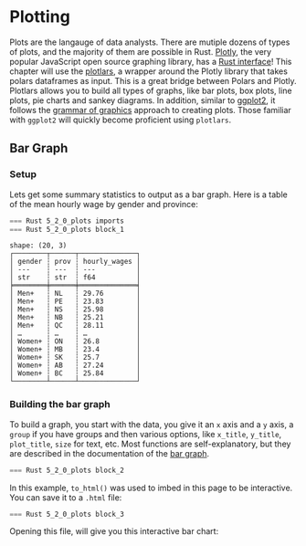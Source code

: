 # Plotting

Plots are the langauge of data analysts. There are mutiple dozens of types of plots, and the majority of them are possible in Rust. [Plotly](https://plotly.com/javascript/), the very popular JavaScript open source graphing library, has a [Rust interface](https://github.com/plotly/plotly.rs)! This chapter will use the [plotlars](https://github.com/alceal/plotlars), a wrapper around the Plotly library that takes polars dataframes as input. This is a great bridge between Polars and Plotly. Plotlars allows you to build all types of graphs, like bar plots, box plots, line plots, pie charts and sankey diagrams. In addition, similar to [ggplot2](https://ggplot2.tidyverse.org/), it follows the [grammar of graphics](https://ggplot2-book.org/mastery.html) approach to creating plots. Those familiar with `ggplot2` will quickly become proficient using `plotlars`.

## Bar Graph

### Setup

Lets get some summary statistics to output as a bar graph. Here is a table of the mean hourly wage by gender and province:

```rust
=== Rust 5_2_0_plots imports
=== Rust 5_2_0_plots block_1
```

```
shape: (20, 3)
┌────────┬──────┬──────────────┐
│ gender ┆ prov ┆ hourly_wages │
│ ---    ┆ ---  ┆ ---          │
│ str    ┆ str  ┆ f64          │
╞════════╪══════╪══════════════╡
│ Men+   ┆ NL   ┆ 29.76        │
│ Men+   ┆ PE   ┆ 23.83        │
│ Men+   ┆ NS   ┆ 25.98        │
│ Men+   ┆ NB   ┆ 25.21        │
│ Men+   ┆ QC   ┆ 28.11        │
│ …      ┆ …    ┆ …            │
│ Women+ ┆ ON   ┆ 26.8         │
│ Women+ ┆ MB   ┆ 23.4         │
│ Women+ ┆ SK   ┆ 25.7         │
│ Women+ ┆ AB   ┆ 27.24        │
│ Women+ ┆ BC   ┆ 25.84        │
└────────┴──────┴──────────────┘
```

### Building the bar graph

To build a graph, you start with the data, you give it an `x` axis and a `y` axis, a `group` if you have groups and then various options, like `x_title`, `y_title`, `plot_title`, `size` for text, etc. Most functions are self-explanatory, but they are described in the documentation of the [bar graph](https://docs.rs/plotlars/latest/plotlars/struct.BarPlot.html).

```Rust
=== Rust 5_2_0_plots block_2
```

In this example, `to_html()` was used to imbed in this page to be interactive. You can save it to a `.html` file:

```Rust
=== Rust 5_2_0_plots block_3
```

Opening this file, will give you this interactive bar chart:

<div>
<script src="https://cdn.plot.ly/plotly-2.12.1.min.js"></script>
<script src="https://cdn.jsdelivr.net/npm/mathjax@3.2.2/es5/tex-svg.js"></script>
<script src="https://cdn.jsdelivr.net/npm/mathjax@3.2.0/es5/tex-mml-chtml.js"></script>

<div id="plotly-html-element-1" class="plotly-graph-div" style="height:100%; width:100%;"></div>

<script type="module">
const graph_div = document.getElementById("plotly-html-element-1");
await Plotly.newPlot(graph_div, {"data":[{"type":"bar","x":["NL","PE","NS","NB","QC","ON","MB","SK","AB","BC"],"y":[29.76,23.83,25.98,25.21,28.11,30.86,26.45,30.04,34.56,31.0],"name":"Men+","orientation":"v","marker":{"color":"rgb(255, 127, 80)"}},{"type":"bar","x":["NL","PE","NS","NB","QC","ON","MB","SK","AB","BC"],"y":[24.91,22.96,23.13,22.66,25.25,26.8,23.4,25.7,27.24,25.84],"name":"Women+","orientation":"v","marker":{"color":"rgb(64, 224, 208)"}}],"layout":{"title":{"text":"Hourly wages by gender and province","font":{"family":"Arial","size":18,"color":"rgb(0, 0, 0)"},"x":0.5,"y":0.9},"legend":{"orientation":"h","x":0.4,"y":1.0,"title":{"text":"Gender","font":{"family":"Arial","size":15,"color":"rgb(0, 0, 0)"},"x":0.5,"y":0.9}},"xaxis":{"title":{"text":"Province","font":{"family":"Arial","size":15,"color":"rgb(0, 0, 0)"},"x":0.5,"y":0.9}},"yaxis":{"title":{"text":"Mean hourly wage","font":{"family":"Arial","size":15,"color":"rgb(0, 0, 0)"},"x":0.5,"y":0.9}},"barmode":"group"},"config":{},"frames":null});
</script>
</div>

Instead of the `to_html()`, you can also write an image using this syntax: `.write_image("./data/output/out.png", 800, 600, 1.0).unwrap()`

## Line Plot

### Setup

Lets also get some summary statistics to output as a scatter plot. Here is a table of the mean hourly wage by gender and job tenure (months), pivoted on gender:


```rust
=== Rust 5_2_0_plots block_4
```

```
shape: (240, 3)
┌────────┬───────┬────────┐
│ tenure ┆ Men+  ┆ Women+ │
│ ---    ┆ ---   ┆ ---    │
│ i64    ┆ f64   ┆ f64    │
╞════════╪═══════╪════════╡
│ 1      ┆ 21.23 ┆ 18.02  │
│ 2      ┆ 21.5  ┆ 18.27  │
│ 3      ┆ 21.88 ┆ 18.54  │
│ 4      ┆ 22.28 ┆ 18.95  │
│ 5      ┆ 22.73 ┆ 19.2   │
│ …      ┆ …     ┆ …      │
│ 236    ┆ 36.0  ┆ 32.06  │
│ 237    ┆ 36.29 ┆ 32.0   │
│ 238    ┆ 36.2  ┆ 31.97  │
│ 239    ┆ 36.26 ┆ 31.78  │
│ 240    ┆ 36.14 ┆ 32.14  │
└────────┴───────┴────────┘
```

### Building the line plot

Similar to the bar graph, for the line plot, you start with the data, you give it an `x` axis and a `y` axis (and here, you add another `y` axis with `additional_lines` to add a new line to the line plot), and then various options, like `x_title`, `y_title`, `plot_title`, `size` for text, etc. Most functions are self-explanatory, but they are described in the documentation of the [line plot](https://docs.rs/plotlars/latest/plotlars/struct.LinePlot.html).

```Rust
=== Rust 5_2_0_plots block_5
```

In this example, `to_html()` was used to imbed in this page to be interactive. You can save it to a `.html` file:

```Rust
=== Rust 5_2_0_plots block_6
```

Opening this file, will give you this interactive bar chart:

<div>
<meta charset="utf-8" />
<script src="https://cdn.jsdelivr.net/npm/mathjax@3.2.2/es5/tex-svg.js"></script>
<script src="https://cdn.plot.ly/plotly-3.0.1.min.js"></script>
    
<div id="plotly-html-element-2" class="plotly-graph-div" style="height:100%; width:100%;"></div>

<script type="module">
const graph_div = document.getElementById("plotly-html-element-2");
await Plotly.newPlot(graph_div, {"data":[{"type":"scatter","name":"Men+","x":[1.0,2.0,3.0,4.0,5.0,6.0,7.0,8.0,9.0,10.0,11.0,12.0,13.0,14.0,15.0,16.0,17.0,18.0,19.0,20.0,21.0,22.0,23.0,24.0,25.0,26.0,27.0,28.0,29.0,30.0,31.0,32.0,33.0,34.0,35.0,36.0,37.0,38.0,39.0,40.0,41.0,42.0,43.0,44.0,45.0,46.0,47.0,48.0,49.0,50.0,51.0,52.0,53.0,54.0,55.0,56.0,57.0,58.0,59.0,60.0,61.0,62.0,63.0,64.0,65.0,66.0,67.0,68.0,69.0,70.0,71.0,72.0,73.0,74.0,75.0,76.0,77.0,78.0,79.0,80.0,81.0,82.0,83.0,84.0,85.0,86.0,87.0,88.0,89.0,90.0,91.0,92.0,93.0,94.0,95.0,96.0,97.0,98.0,99.0,100.0,101.0,102.0,103.0,104.0,105.0,106.0,107.0,108.0,109.0,110.0,111.0,112.0,113.0,114.0,115.0,116.0,117.0,118.0,119.0,120.0,121.0,122.0,123.0,124.0,125.0,126.0,127.0,128.0,129.0,130.0,131.0,132.0,133.0,134.0,135.0,136.0,137.0,138.0,139.0,140.0,141.0,142.0,143.0,144.0,145.0,146.0,147.0,148.0,149.0,150.0,151.0,152.0,153.0,154.0,155.0,156.0,157.0,158.0,159.0,160.0,161.0,162.0,163.0,164.0,165.0,166.0,167.0,168.0,169.0,170.0,171.0,172.0,173.0,174.0,175.0,176.0,177.0,178.0,179.0,180.0,181.0,182.0,183.0,184.0,185.0,186.0,187.0,188.0,189.0,190.0,191.0,192.0,193.0,194.0,195.0,196.0,197.0,198.0,199.0,200.0,201.0,202.0,203.0,204.0,205.0,206.0,207.0,208.0,209.0,210.0,211.0,212.0,213.0,214.0,215.0,216.0,217.0,218.0,219.0,220.0,221.0,222.0,223.0,224.0,225.0,226.0,227.0,228.0,229.0,230.0,231.0,232.0,233.0,234.0,235.0,236.0,237.0,238.0,239.0,240.0],"y":[21.23,21.5,21.88,22.28,22.73,22.99,23.24,23.5,23.8,24.05,24.35,24.47,24.23,24.21,24.46,24.81,25.19,25.36,25.7,25.93,26.18,26.3,26.5,26.6,26.45,26.55,26.61,26.83,26.89,26.99,27.11,27.34,27.49,27.61,27.62,27.81,27.58,27.56,27.73,27.82,27.9,27.91,28.17,28.48,28.66,28.73,28.86,29.05,28.74,28.8,28.73,28.9,29.09,29.38,29.47,29.82,29.83,30.08,30.05,30.0,29.9,29.88,30.04,30.08,30.15,30.21,30.64,30.97,31.07,31.0,31.25,31.23,31.02,31.06,31.11,31.38,31.57,31.66,31.88,32.0,32.08,31.98,32.17,32.27,32.2,32.25,31.95,32.18,32.01,32.16,32.46,32.54,32.73,32.89,32.85,32.66,32.59,32.33,32.32,32.54,32.78,32.76,32.81,33.06,33.0,32.92,33.24,33.29,33.23,33.23,33.49,33.5,33.46,33.49,33.35,33.5,33.71,33.54,33.52,33.51,33.29,33.06,32.9,33.02,32.96,33.02,33.34,33.38,33.71,33.87,33.95,34.23,34.2,34.04,34.31,34.38,34.52,34.79,34.88,35.1,35.22,34.82,34.71,34.86,34.57,34.68,34.68,34.88,35.03,34.97,35.12,35.21,35.33,35.29,35.51,35.53,35.33,35.12,35.31,35.22,35.25,35.29,35.24,35.6,35.64,35.81,35.8,35.5,35.46,35.5,35.59,35.76,35.71,35.67,35.54,35.77,35.73,35.69,35.52,35.62,35.2,35.05,34.9,34.97,34.68,35.0,35.32,35.41,35.56,35.81,35.81,35.87,35.93,36.14,35.77,36.2,36.14,36.58,36.7,36.75,36.71,36.58,36.93,36.65,36.35,36.82,36.53,36.51,36.61,36.8,36.47,36.2,36.47,36.46,36.15,36.4,36.41,36.37,36.28,36.33,36.47,36.34,36.62,36.62,36.94,36.92,36.55,36.67,37.05,36.93,37.07,36.71,36.82,36.56,36.61,36.0,36.29,36.2,36.26,36.14],"marker":{"size":12,"color":"rgb(178, 34, 34)"},"line":{}},{"type":"scatter","name":"Women+","x":[1.0,2.0,3.0,4.0,5.0,6.0,7.0,8.0,9.0,10.0,11.0,12.0,13.0,14.0,15.0,16.0,17.0,18.0,19.0,20.0,21.0,22.0,23.0,24.0,25.0,26.0,27.0,28.0,29.0,30.0,31.0,32.0,33.0,34.0,35.0,36.0,37.0,38.0,39.0,40.0,41.0,42.0,43.0,44.0,45.0,46.0,47.0,48.0,49.0,50.0,51.0,52.0,53.0,54.0,55.0,56.0,57.0,58.0,59.0,60.0,61.0,62.0,63.0,64.0,65.0,66.0,67.0,68.0,69.0,70.0,71.0,72.0,73.0,74.0,75.0,76.0,77.0,78.0,79.0,80.0,81.0,82.0,83.0,84.0,85.0,86.0,87.0,88.0,89.0,90.0,91.0,92.0,93.0,94.0,95.0,96.0,97.0,98.0,99.0,100.0,101.0,102.0,103.0,104.0,105.0,106.0,107.0,108.0,109.0,110.0,111.0,112.0,113.0,114.0,115.0,116.0,117.0,118.0,119.0,120.0,121.0,122.0,123.0,124.0,125.0,126.0,127.0,128.0,129.0,130.0,131.0,132.0,133.0,134.0,135.0,136.0,137.0,138.0,139.0,140.0,141.0,142.0,143.0,144.0,145.0,146.0,147.0,148.0,149.0,150.0,151.0,152.0,153.0,154.0,155.0,156.0,157.0,158.0,159.0,160.0,161.0,162.0,163.0,164.0,165.0,166.0,167.0,168.0,169.0,170.0,171.0,172.0,173.0,174.0,175.0,176.0,177.0,178.0,179.0,180.0,181.0,182.0,183.0,184.0,185.0,186.0,187.0,188.0,189.0,190.0,191.0,192.0,193.0,194.0,195.0,196.0,197.0,198.0,199.0,200.0,201.0,202.0,203.0,204.0,205.0,206.0,207.0,208.0,209.0,210.0,211.0,212.0,213.0,214.0,215.0,216.0,217.0,218.0,219.0,220.0,221.0,222.0,223.0,224.0,225.0,226.0,227.0,228.0,229.0,230.0,231.0,232.0,233.0,234.0,235.0,236.0,237.0,238.0,239.0,240.0],"y":[18.02,18.27,18.54,18.95,19.2,19.44,19.67,19.82,20.0,20.24,20.48,20.64,20.42,20.45,20.7,20.95,21.07,21.3,21.42,21.6,21.76,21.92,22.15,22.31,22.3,22.34,22.46,22.5,22.63,22.71,22.79,23.0,23.02,23.18,23.22,23.33,23.37,23.35,23.41,23.63,23.75,23.79,23.96,23.99,24.02,24.03,24.06,24.25,24.27,24.37,24.47,24.63,24.74,24.92,24.97,25.18,25.21,25.26,25.37,25.38,25.38,25.38,25.46,25.7,25.62,25.68,25.72,25.71,25.77,25.96,25.99,26.26,26.41,26.4,26.63,26.78,26.81,26.84,27.01,26.94,26.91,26.81,26.99,27.05,26.97,27.07,27.22,27.35,27.46,27.53,27.46,27.61,27.62,27.72,27.92,27.83,27.74,27.64,27.62,27.69,27.86,27.85,28.07,28.08,28.14,28.4,28.35,28.63,28.58,28.68,28.55,28.6,28.58,28.65,28.55,28.48,28.42,28.41,28.31,28.34,28.25,28.14,28.06,28.05,28.17,28.47,28.72,28.88,28.91,29.22,29.36,29.31,29.27,29.17,29.34,29.21,29.38,29.51,29.55,29.76,29.73,29.97,29.97,30.13,29.91,29.77,29.64,29.88,29.53,29.82,29.72,29.76,29.75,29.86,30.12,30.15,30.06,30.04,30.1,30.07,30.1,30.15,30.2,30.23,30.27,30.54,30.84,30.83,30.83,31.04,31.08,31.07,31.07,31.06,31.01,30.87,30.91,30.62,30.66,30.76,30.72,30.84,30.74,30.76,30.46,30.4,30.58,30.71,30.91,30.93,31.32,31.45,31.24,31.26,31.62,31.71,31.76,31.72,32.13,31.93,31.83,32.25,32.12,32.28,32.11,32.08,32.03,32.22,32.01,31.97,31.97,31.95,31.96,32.01,31.89,31.82,31.75,31.99,31.8,31.95,31.84,31.94,31.8,31.78,32.25,32.38,32.19,32.32,32.65,32.77,32.13,32.09,32.27,32.22,32.35,32.06,32.0,31.97,31.78,32.14],"marker":{"size":12,"color":"rgb(65, 105, 225)"},"line":{}}],"layout":{"title":{"text":"Mean hourly wage by job tenure and gender","font":{"family":"","size":0,"color":"rgb(0, 0, 0)"},"x":0.5,"y":0.9},"legend":{"title":{"text":"Gender","font":{"family":"","size":0,"color":"rgb(0, 0, 0)"},"x":0.5,"y":0.9}},"xaxis":{"title":{"text":"Mean hourly wage","font":{"family":"","size":0,"color":"rgb(0, 0, 0)"},"x":0.5,"y":0.9}},"yaxis":{"title":{"text":"Job tenure (months)","font":{"family":"","size":0,"color":"rgb(0, 0, 0)"},"x":0.5,"y":0.9}}},"config":{},"frames":null});
</script>
</div>

Instead of the `to_html()`, you can also write an image using this syntax: `.write_image("./data/output/out.png", 800, 600, 1.0).unwrap()`